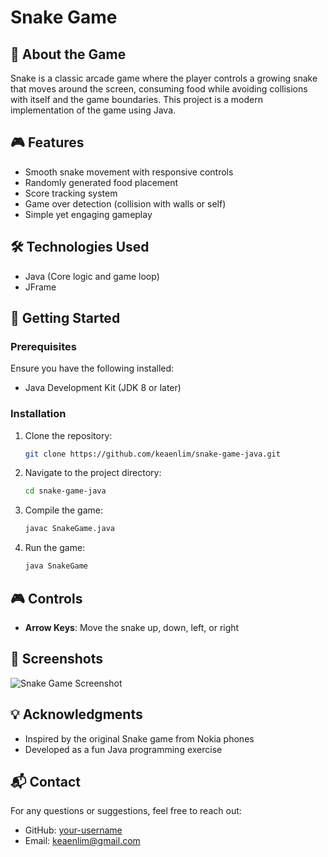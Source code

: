 # Snake Game

## 🐍 About the Game

Snake is a classic arcade game where the player controls a growing snake that moves around the screen, consuming food while avoiding collisions with itself and the game boundaries. This project is a modern implementation of the game using Java.

## 🎮 Features
- Smooth snake movement with responsive controls
- Randomly generated food placement
- Score tracking system
- Game over detection (collision with walls or self)
- Simple yet engaging gameplay

## 🛠️ Technologies Used
- Java (Core logic and game loop)
- JFrame

## 🚀 Getting Started
### Prerequisites
Ensure you have the following installed:
- Java Development Kit (JDK 8 or later)

### Installation
1. Clone the repository:
   ```sh
   git clone https://github.com/keaenlim/snake-game-java.git
   ```
2. Navigate to the project directory:
   ```sh
   cd snake-game-java
   ```
3. Compile the game:
   ```sh
   javac SnakeGame.java
   ```
4. Run the game:
   ```sh
   java SnakeGame
   ```

## 🎮 Controls
- **Arrow Keys**: Move the snake up, down, left, or right

## 📸 Screenshots
![Snake Game Screenshot](https://your-image-url.com)

## 💡 Acknowledgments
- Inspired by the original Snake game from Nokia phones
- Developed as a fun Java programming exercise

## 📬 Contact
For any questions or suggestions, feel free to reach out:
- GitHub: [your-username](https://github.com/your-username)
- Email: keaenlim@gmail.com

